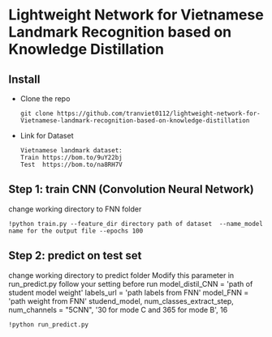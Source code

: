 # Lightweight Network for Vietnamese Landmark Recognition based on Knowledge Distillation
## Install
* Clone the repo
  ```
  git clone https://github.com/tranviet0112/lightweight-network-for-Vietnamese-landmark-recognition-based-on-knowledge-distillation
  ```
  
* Link for Dataset
  ```
  Vietnamese landmark dataset:
  Train https://bom.to/9uY22bj
  Test  https://bom.to/na8RH7V
  ```

## Step 1: train CNN (Convolution Neural Network)

change working directory to FNN folder
```
!python train.py --feature_dir directory path of dataset  --name_model name for the output file --epochs 100

```

## Step 2: predict on test set

change working directory to predict folder
Modify this parameter in run_predict.py follow your setting before run
model_distil_CNN = 'path of student model weight'
labels_url = 'path labels from FNN'
model_FNN =  'path weight from FNN'
studend_model, num_classes_extract_step, num_channels = "5CNN", '30 for mode C and 365 for mode B', 16

```
!python run_predict.py

```
